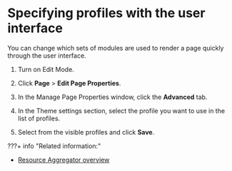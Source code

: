 # Specifying profiles with the user interface

You can change which sets of modules are used to render a page quickly through the user interface.

1.  Turn on Edit Mode.

2.  Click **Page** \> **Edit Page Properties**.

3.  In the Manage Page Properties window, click the **Advanced** tab.

4.  In the Theme settings section, select the profile you want to use in the list of profiles.

5.  Select from the visible profiles and click **Save**.



???+ info "Related information:"
- [Resource Aggregator overview](../themeopt_reso_agg.md)

